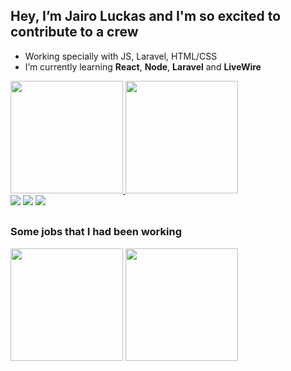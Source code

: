 ## Hey, I’m Jairo Luckas and I'm so excited to contribute to a crew
- Working specially with JS, Laravel, HTML/CSS
- I’m currently learning <strong>React</strong>, <strong>Node</strong>, <strong>Laravel</strong> and <strong>LiveWire</strong>

<div>
  <a href="https://github.com/J-Luckas"/>
  <img height="180em" src="https://github-readme-stats.vercel.app/api?username=J-Luckas&show_owner=true&show_icons=true&theme=github_dark&include_all_commits=true&count_private=true"/>
  <img height="180em" src="https://github-readme-stats.vercel.app/api/top-langs/?username=J-Luckas&layout=compact&langs_count=16&theme=github_dark"/>
</div>

<div>
   <a href="mailto:jairoluckas@gmail.com"><img src="https://img.shields.io/badge/Gmail-D14836?style=for-the-badge&logo=gmail&logoColor=white" target-"_blank"></a>
   <a href="https://www.facebook.com/jairoluckas/" target="_blank" rel="noopener" ><img src="https://img.shields.io/badge/Facebook-1877F2?style=for-the-badge&logo=facebook&logoColor=white"></a>
   <a href="https://www.linkedin.com/in/jairo-luckas/" target="_blank" rel="noopener" ><img src="https://img.shields.io/badge/LinkedIn-0077B5?style=for-the-badge&logo=linkedin&logoColor=white"></a>
</div>

##

<h3> Some jobs that I had been working</h3>
<div>
      <a href="https://cardinotalimentos.com" target="_blank" rel="noopener" ><img height="180em" src="https://cardinotalimentos.com/img/logo.png"></a>
      <a href="https://winconcursos.com.br" target="_blank" rel="noopener" ><img height="180em" src="https://winconcursos.com.br/assets/img/Logo-Nova.png"></a>
<div>
